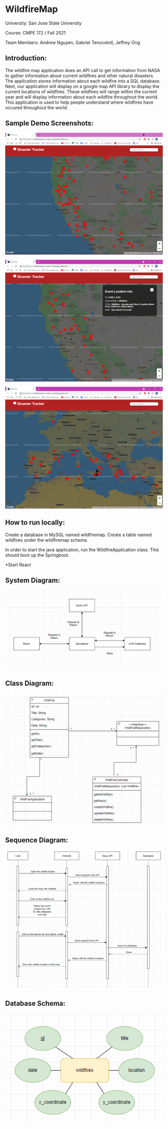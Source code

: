 ﻿# WildfireMap

University: San Jose State University

Course: CMPE 172 / Fall 2021

Team Members: Andrew Nguyen, Gabriel Tenocelotl, Jeffrey Ong

## Introduction:
The wildfire map application does an API call to get information from NASA to gather information about current wildfires and other natural disasters.
The application stores information about each wildfire into a SQL database. Next, our application will display on a google map API library to
display the current locations of wildfires. These wildfires will range within the current year and will display information about each wildfire throughout
the world. This application is used to help people understand where wildfires have occured throughout the world. 

## Sample Demo Screenshots: 

![Demo Screenshots](/Documentation/wildfireFrontPage.PNG?raw=true "Start Page")

![Demo Screenshots](/Documentation/secondExample.PNG?raw=true "More information on wildfires")

![Demo Screenshots](/Documentation/thirdExample.PNG?raw=true "Europe wildfires")

## How to run locally:

Create a database in MySQL named wildfiremap. Create a table named wildfires under the wildfiremap schema.

In order to start the java application, run the WildfireApplication class. This should boot up the
Springboot.

*Start React

## System Diagram:

![System Diagram](/Documentation/System%20Diagram.PNG?raw=true)

## Class Diagram:

![Class Diagram](/Documentation/Class%20Diagram.PNG?raw=true)

## Sequence Diagram:

![Sequence Diagram](/Documentation/Sequence%20Diagram.PNG?raw=true)

## Database Schema:

![Database Schema](/Documentation/Database%20Schema.PNG?raw=true)
